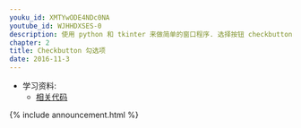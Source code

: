 ```yaml
---
youku_id: XMTYwODE4NDc0NA
youtube_id: WJHHDXSES-0
description: 使用 python 和 tkinter 来做简单的窗口程序. 选择按钮 checkbutton 练习.
chapter: 2
title: Checkbutton 勾选项
date: 2016-11-3
---
```

* 学习资料:
  * [相关代码](https://github.com/MorvanZhou/tutorials/blob/master/tkinterTUT/tk7_checkbutton.py)

{% include announcement.html %}